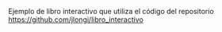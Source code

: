 Ejemplo de libro interactivo que utiliza el código del repositorio
https://github.com/jlongi/libro_interactivo